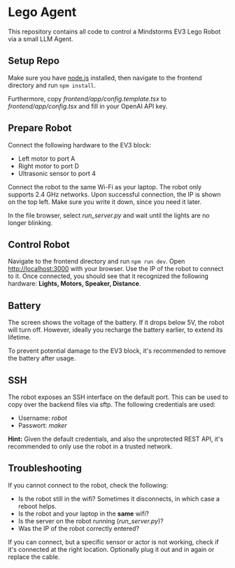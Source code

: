 # Lego Agent

This repository contains all code to control a Mindstorms EV3 Lego Robot via a small LLM Agent.

## Setup Repo

Make sure you have [node.js](https://nodejs.org/) installed, then navigate to the frontend directory and run `npm install`.

Furthermore, copy _frontend/app/config.template.tsx_ to _frontend/app/config.tsx_ and fill in your OpenAI API key.

## Prepare Robot

Connect the following hardware to the EV3 block:

- Left motor to port A
- Right motor to port D
- Ultrasonic sensor to port 4

Connect the robot to the same Wi-Fi as your laptop. The robot only supports 2.4 GHz networks.
Upon successful connection, the IP is shown on the top left. Make sure you write it down, since you need it later.

In the file browser, select _run_server.py_ and wait until the lights are no longer blinking. 

## Control Robot

Navigate to the frontend directory and run `npm run dev`.
Open [http://localhost:3000](http://localhost:3000) with your browser.
Use the IP of the robot to connect to it.
Once connected, you should see that it recognized the following hardware: **Lights, Motors, Speaker, Distance**.

## Battery

The screen shows the voltage of the battery.
If it drops below 5V, the robot will turn off.
However, ideally you recharge the battery earlier, to extend its lifetime.

To prevent potential damage to the EV3 block, it's recommended to remove the battery after usage.

## SSH

The robot exposes an SSH interface on the default port.
This can be used to copy over the backend files via sftp.
The following credentials are used:

- Username: _robot_
- Passwort: _maker_

**Hint:** Given the default credentials, and also the unprotected REST API, it's recommended to only use the robot in a trusted network.

## Troubleshooting

If you cannot connect to the robot, check the following:

- Is the robot still in the wifi? Sometimes it disconnects, in which case a reboot helps.
- Is the robot and your laptop in the __same__ wifi?
- Is the server on the robot running (_run_server.py_)?
- Was the IP of the robot correctly entered?

If you can connect, but a specific sensor or actor is not working, check if it's connected at the right location.
Optionally plug it out and in again or replace the cable.
